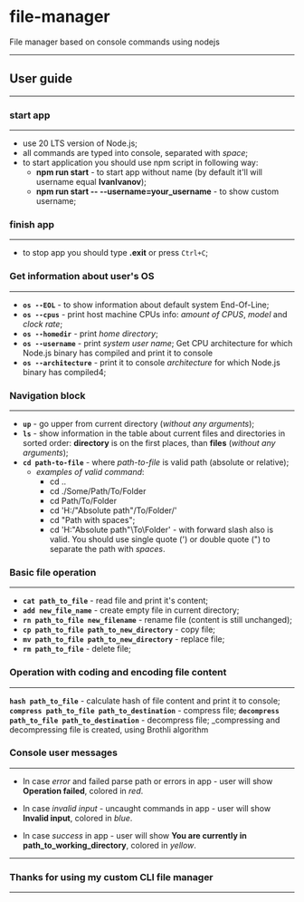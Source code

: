 # file-manager

File manager based on console commands using nodejs

---

## User guide

---

### start app

---

- use 20 LTS version of Node.js;
- all commands are typed into console, separated with _space_;
- to start application you should use npm script in following way:
  - **npm run start** - to start app without name (by default it'll will username equal **IvanIvanov**);
  - **npm run start -- --username=your_username** - to show custom username;

### finish app

---

- to stop app you should type **.exit** or press `Ctrl+C`;

### Get information about user's OS

---

- **`os --EOL`** - to show information about default system End-Of-Line;
- **`os --cpus`** - print host machine CPUs info: _amount of CPUS_, _model_ and _clock rate_;
- **`os --homedir`** - print _home directory_;
- **`os --username`** - print _system user name_;
  Get CPU architecture for which Node.js binary has compiled and print it to console
- **`os --architecture`** - print it to console _architecture_ for which Node.js binary has compiled4;

### Navigation block

---

- **`up`** - go upper from current directory (_without any arguments_);
- **`ls`** - show information in the table about current files and directories in sorted order: **directory** is on the first places, than **files** (_without any arguments_);
- **`cd path-to-file`** - where _path-to-file_ is valid path (absolute or relative);
  - _examples of valid command_:
    - cd ..
    - cd ./Some/Path/To/Folder
    - cd Path/To/Folder
    - cd 'H:/"Absolute path"/To/Folder/'
    - cd "Path with spaces";
    - cd 'H:\"Absolute path"\To\Folder\' - with forward slash also is valid.
      You should use single quote (') or double quote (") to separate the path with _spaces_.

### Basic file operation

---

- **`cat path_to_file`** - read file and print it's content;
- **`add new_file_name`** - create empty file in current directory;
- **`rn path_to_file new_filename`** - rename file (content is still unchanged);
- **`cp path_to_file path_to_new_directory`** - copy file;
- **`mv path_to_file path_to_new_directory`** - replace file;
- **`rm path_to_file`** - delete file;

### Operation with coding and encoding file content

---

**`hash path_to_file`** - calculate hash of file content and print it to console;
**`compress path_to_file path_to_destination`** - compress file;
**`decompress path_to_file path_to_destination`** - decompress file;
\_compressing and decompressing file is created, using Brothli algorithm

### Console user messages

---

- In case _error_ and failed parse path or errors in app - user will show **Operation failed**, colored in _red_.

- In case _invalid input_ - uncaught commands in app - user will show **Invalid input**, colored in _blue_.

- In case _success_ in app - user will show **You are currently in path_to_working_directory**, colored in _yellow_.

---

### Thanks for using my custom CLI file manager

---
